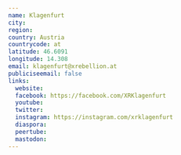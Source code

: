 ```yaml
---
name: Klagenfurt
city:
region:
country: Austria
countrycode: at
latitude: 46.6091
longitude: 14.308
email: klagenfurt@xrebellion.at
publiciseemail: false
links:
  website:
  facebook: https://facebook.com/XRKlagenfurt
  youtube:
  twitter:
  instagram: https://instagram.com/xrklagenfurt
  diaspora:
  peertube:
  mastodon:
---
```

